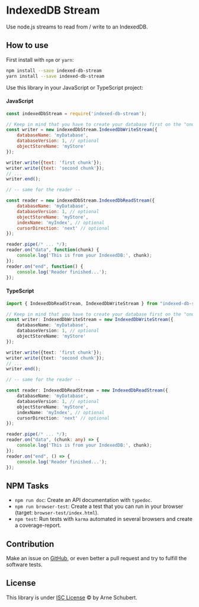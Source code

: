 # IndexedDB Stream

Use node.js streams to read from / write to an IndexedDB.

## How to use

First install with `npm` or `yarn`:

```bash
npm install --save indexed-db-stream
yarn install --save indexed-db-stream
```

Use this library in your JavaScript or TypeScript project:

#### JavaScript

```javascript
const indexedDbStream = require('indexed-db-stream');

// Keep in mind that you have to create your database first on the "onupgradeneeded" event!
const writer = new indexedDbStream.IndexedDbWriteStream({
    databaseName: 'myDatabase',
    databaseVersion: 1, // optional
    objectStoreName: 'myStore'
});

writer.write({text: 'first chunk'});
writer.write({text: 'second chunk'});
// ...
writer.end();

// -- same for the reader --

const reader = new indexedDbStream.IndexedDbReadStream({
    databaseName: 'myDatabase',
    databaseVersion: 1, // optional
    objectStoreName: 'myStore',
    indexName: 'myIndex', // optional
    cursorDirection: 'next' // optional
});

reader.pipe(/* ... */);
reader.on("data", function(chunk) {
    console.log('This is from your IndexedDB:', chunk);
});
reader.on("end", function() {
    console.log('Reader finished...');
});
```

#### TypeScript

```typescript
import { IndexedDbReadStream, IndexedDbWriteStream } from "indexed-db-stream"

// Keep in mind that you have to create your database first on the "onupgradeneeded" event!
const writer: IndexedDbWriteStream = new IndexedDbWriteStream({
    databaseName: 'myDatabase',
    databaseVersion: 1, // optional
    objectStoreName: 'myStore'
});

writer.write({text: 'first chunk'});
writer.write({text: 'second chunk'});
// ...
writer.end();

// -- same for the reader --

const reader: IndexedDbReadStream = new IndexedDbReadStream({
    databaseName: 'myDatabase',
    databaseVersion: 1, // optional
    objectStoreName: 'myStore',
    indexName: 'myIndex', // optional
    cursorDirection: 'next' // optional
});

reader.pipe(/* ... */);
reader.on("data", (chunk: any) => {
    console.log('This is from your IndexedDB:', chunk);
});
reader.on("end", () => {
    console.log('Reader finished...');
});
```

## NPM Tasks

* `npm run doc`: Create an API documentation with `typedoc`.
* `npm run browser-test`: Create a test that you can run in your browser (target: `browser-test/index.html`).
* `npm test`: Run tests with `karma` automated in several browsers and create a coverage-report.

## Contribution

Make an issue on [GitHub](https://github.com/atd-schubert/indexed-db-stream), or even better a pull request and try to fulfill the software tests. 


## License

This library is under [ISC License](https://spdx.org/licenses/ISC.html) © by Arne Schubert.